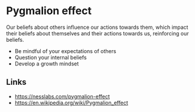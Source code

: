 # Pygmalion effect

Our beliefs about others influence our actions towards them, which impact their beliefs about themselves
and their actions towards us, reinforcing our beliefs.

- Be mindful of your expectations of others
- Question your internal beliefs
- Develop a growth mindset

## Links

- https://nesslabs.com/pygmalion-effect
- https://en.wikipedia.org/wiki/Pygmalion_effect